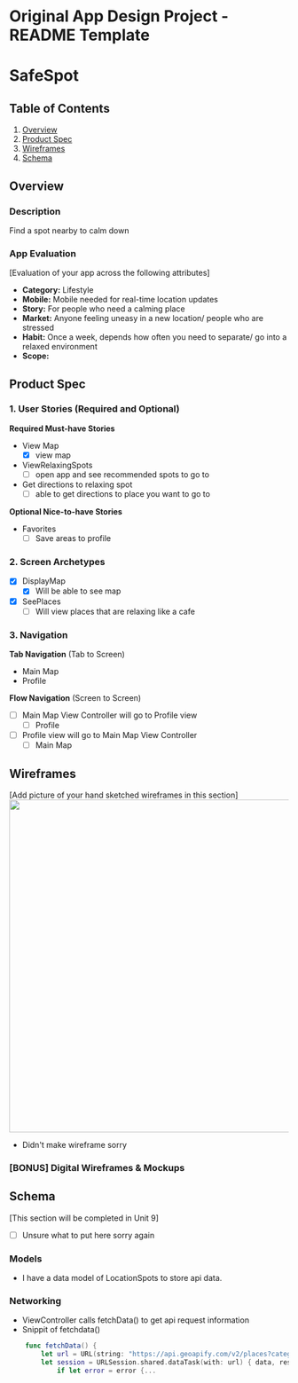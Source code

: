 Original App Design Project - README Template
===

# SafeSpot

## Table of Contents

1. [Overview](#Overview)
2. [Product Spec](#Product-Spec)
3. [Wireframes](#Wireframes)
4. [Schema](#Schema)

## Overview

### Description

Find a spot nearby to calm down

### App Evaluation

[Evaluation of your app across the following attributes]
- **Category:** Lifestyle
- **Mobile:** Mobile needed for real-time location updates
- **Story:** For people who need a calming place
- **Market:** Anyone feeling uneasy in a new location/ people who are stressed 
- **Habit:** Once a week, depends how often you need to separate/ go into a relaxed environment 
- **Scope:**

## Product Spec

### 1. User Stories (Required and Optional)

**Required Must-have Stories**

* View Map
    - [x] view map
* ViewRelaxingSpots
    - [ ] open app and see recommended spots to go to
* Get directions to relaxing spot
    - [ ] able to get directions to place you want to go to

**Optional Nice-to-have Stories**

* Favorites
    - [ ] Save areas to profile

### 2. Screen Archetypes

- [x] DisplayMap
    - [x] Will be able to see map

- [x] SeePlaces
    - [ ] Will view places that are relaxing like a cafe

### 3. Navigation

**Tab Navigation** (Tab to Screen)

* Main Map
* Profile


**Flow Navigation** (Screen to Screen)

- [ ] Main Map View Controller will go to Profile view
    - [ ] Profile
- [ ] Profile view will go to Main Map View Controller
    - [ ] Main Map

## Wireframes

[Add picture of your hand sketched wireframes in this section]
<img src="YOUR_WIREFRAME_IMAGE_URL" width=600>
* Didn't make wireframe sorry

### [BONUS] Digital Wireframes & Mockups


## Schema 

[This section will be completed in Unit 9]
- [ ] Unsure what to put here sorry again

### Models

- I have a data model of LocationSpots to store api data.

### Networking

- ViewController calls fetchData() to get api request information
- Snippit of fetchdata()
```swift
    func fetchData() {
        let url = URL(string: "https://api.geoapify.com/v2/places?categories=catering.cafe&filter=circle:-73.9712,40.7831,7000&limit=5&apiKey=...")!
        let session = URLSession.shared.dataTask(with: url) { data, response, error in
            if let error = error {...
```